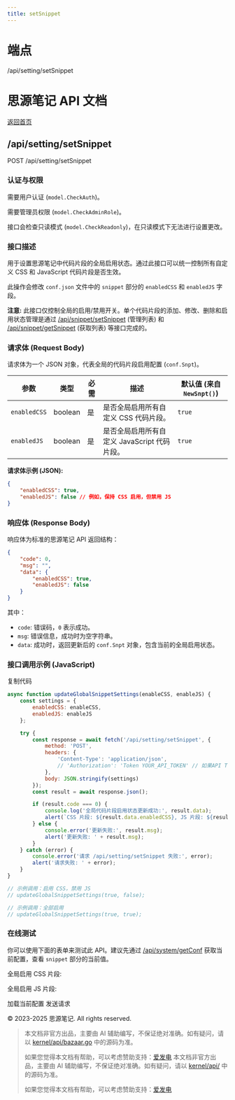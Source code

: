 ```yaml
---
title: setSnippet
---
```

# 端点

/api/setting/setSnippet

# 思源笔记 API 文档

[返回首页](../index.html)

## /api/setting/setSnippet

POST /api/setting/setSnippet

### 认证与权限

需要用户认证 (`model.CheckAuth`)。

需要管理员权限 (`model.CheckAdminRole`)。

接口会检查只读模式 (`model.CheckReadonly`)，在只读模式下无法进行设置更改。

### 接口描述

用于设置思源笔记中代码片段的全局启用状态。通过此接口可以统一控制所有自定义 CSS 和 JavaScript 代码片段是否生效。

此操作会修改 `conf.json` 文件中的 `snippet` 部分的 `enabledCSS` 和 `enabledJS` 字段。

**注意:** 此接口仅控制全局的启用/禁用开关。单个代码片段的添加、修改、删除和启用状态管理是通过 [/api/snippet/setSnippet](../snippet/setSnippet.html) (管理列表) 和 [/api/snippet/getSnippet](../snippet/getSnippet.html) (获取列表) 等接口完成的。

### 请求体 (Request Body)

请求体为一个 JSON 对象，代表全局的代码片段启用配置 (`conf.Snpt`)。

| 参数 | 类型 | 必需 | 描述 | 默认值 (来自 `NewSnpt()`) |
| --- | --- | --- | --- | --- |
| `enabledCSS` | boolean | 是 | 是否全局启用所有自定义 CSS 代码片段。 | `true` |
| `enabledJS` | boolean | 是 | 是否全局启用所有自定义 JavaScript 代码片段。 | `true` |

**请求体示例 (JSON):**

```json
{
    "enabledCSS": true,
    "enabledJS": false // 例如，保持 CSS 启用，但禁用 JS
}
```

### 响应体 (Response Body)

响应体为标准的思源笔记 API 返回结构：

```json
{
    "code": 0,
    "msg": "",
    "data": {
        "enabledCSS": true,
        "enabledJS": false
    }
}
```

其中：

-   `code`: 错误码，`0` 表示成功。
-   `msg`: 错误信息，成功时为空字符串。
-   `data`: 成功时，返回更新后的 `conf.Snpt` 对象，包含当前的全局启用状态。

### 接口调用示例 (JavaScript)

复制代码

```javascript
async function updateGlobalSnippetSettings(enableCSS, enableJS) {
    const settings = {
        enabledCSS: enableCSS,
        enabledJS: enableJS
    };

    try {
        const response = await fetch('/api/setting/setSnippet', {
            method: 'POST',
            headers: {
                'Content-Type': 'application/json',
                // 'Authorization': 'Token YOUR_API_TOKEN' // 如果API Token已设置
            },
            body: JSON.stringify(settings)
        });
        const result = await response.json();

        if (result.code === 0) {
            console.log('全局代码片段启用状态更新成功:', result.data);
            alert(`CSS 片段: ${result.data.enabledCSS}, JS 片段: ${result.data.enabledJS}`);
        } else {
            console.error('更新失败:', result.msg);
            alert('更新失败: ' + result.msg);
        }
    } catch (error) {
        console.error('请求 /api/setting/setSnippet 失败:', error);
        alert('请求失败: ' + error);
    }
}

// 示例调用：启用 CSS，禁用 JS
// updateGlobalSnippetSettings(true, false);

// 示例调用：全部启用
// updateGlobalSnippetSettings(true, true);
```

### 在线测试

你可以使用下面的表单来测试此 API。建议先通过 [/api/system/getConf](../system/getConf.html) 获取当前配置，查看 `snippet` 部分的当前值。

全局启用 CSS 片段: 

全局启用 JS 片段: 

加载当前配置 发送请求

© 2023-2025 思源笔记. All rights reserved.
> 本文档非官方出品，主要由 AI 辅助编写，不保证绝对准确。如有疑问，请以 [kernel/api/bazaar.go](https://github.com/siyuan-note/siyuan/blob/master/kernel/api/bazaar.go) 中的源码为准。
> 
> 如果您觉得本文档有帮助，可以考虑赞助支持：[爱发电](https://afdian.com/a/leolee9086?tab=feed)
> 本文档非官方出品，主要由 AI 辅助编写，不保证绝对准确。如有疑问，请以 [kernel/api/](https://github.com/siyuan-note/siyuan/blob/master/kernel/api/) 中的源码为准。
> 
> 如果您觉得本文档有帮助，可以考虑赞助支持：[爱发电](https://afdian.com/a/leolee9086?tab=feed)
